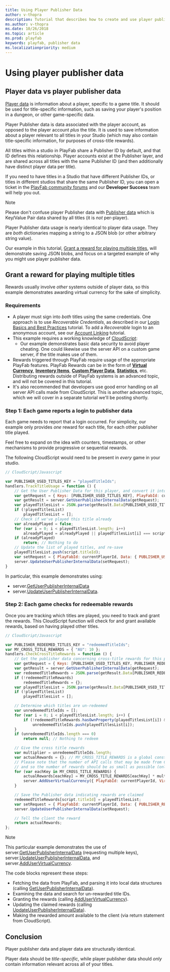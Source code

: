 ```yaml
---
title: Using Player Publisher Data
author: v-thopra
description: Tutorial that describes how to create and use player publisher data.
ms.author: v-thopra
ms.date: 10/26/2018
ms.topic: article
ms.prod: playfab
keywords: playfab, publisher data
ms.localizationpriority: medium
---
```


# Using player publisher data

## Player data vs player publisher data

[Player data](quickstart.md) is information about a player, specific to a game title. It should be used for title-specific information, such as saving your player's position in a dungeon, or other game-specific data.

Player Publisher data is data associated with the player account, as opposed to the player account *plus* the title. It is used to save information about a player relevant to all titles in your Studio (which may also contain title-specific information, for purposes of cross-title rewards).

All titles within a studio in PlayFab share a Publisher ID by default, and that ID defines this relationship. Player accounts exist at the Publisher layer, and are shared across all titles with the same Publisher ID (and then additionally have distinct player data per title).

If you need to have titles in a Studio that have different Publisher IDs, or titles in different studios that share the same Publisher ID, you can open a ticket in the [PlayFab community forums](https://community.playfab.com/) and our **Developer Success** team will help you out.

> [!NOTE]
> Please don't confuse player Publisher data with [Publisher data](../../config/titledata/using-publisher-data.md) which is Key/Value Pair data shared by all titles (it is *not* per-player).

Player Publisher data usage is nearly identical to player data usage. They are *both* dictionaries mapping a string to a JSON blob (or other arbitrary string value).

Our example in this tutorial, [Grant a reward for playing multiple titles](#grant-a-reward-for-playing-multiple-titles), will demonstrate saving JSON blobs, and focus on a targeted example of why you might use player publisher data.

## Grant a reward for playing multiple titles

Rewards usually involve *other* systems outside of player data, so this example demonstrates awarding virtual currency for the sake of simplicity.

### Requirements

- A player must sign into *both* titles using the same credentials. One approach is to use *Recoverable Credentials*, as described in our [Login Basics and Best Practices](../../authentication/login/login-basics-best-practices.md) tutorial. To add a *Recoverable* login to an anonymous account, see our [Account Linking](../../authentication/login/quickstart.md) tutorial.
- This example requires a working knowledge of [CloudScript](../../automation/cloudscript/writing-custom-cloudscript.md):
  - Our example demonstrates basic data security to avoid player cheating. One could likewise use the server API on a custom game server, if the title makes use of them.
- Rewards triggered through PlayFab require usage of the appropriate PlayFab features. PlayFab Rewards can be in the form of [**Virtual Currency**](../../commerce/economy/currencies.md), [**Inventory Items**](player-inventory.md), [**Custom Player Data**](quickstart.md), [**Statistics**](using-player-statistics.md), etc. Distributing rewards outside of PlayFab systems is an advanced topic, and will not be covered in this tutorial.
- It's also recommended that developers use good error handling on all server API calls made from CloudScript. This is another advanced topic, which we will cover in a separate tutorial we'll be posting shortly.

### Step 1: Each game reports a login to publisher data

Each game needs to report that a login occurred. For simplicity, our example only provides *one* reward for each title, for each other publisher title played.

Feel free to expand on the idea with counters, timestamps, or other mechanisms to provide progressive or sequential rewards.

The following CloudScript would need to be present in *every* game in your studio.

```javascript
// CloudScript/Javascript

var PUBLISHER_USED_TITLES_KEY = "playedTitleIds";
handlers.TrackTitleUsage = function () {
    // Get the User Publisher Data for this player, and convert it into our expected format
    var getRequest = { Keys: [PUBLISHER_USED_TITLES_KEY], PlayFabId: currentPlayerId };
    var getResult = server.GetUserPublisherInternalData(getRequest);
    var playedTitlesList = JSON.parse(getResult.Data[PUBLISHER_USED_TITLES_KEY].Value); // format is arbitrary, but this example assumes Array<string>
    if (!playedTitlesList)
        playedTitlesList = [];
    // Check if we've played this title already
    var alreadyPlayed = false;
    for (var i = 0; i < playedTitlesList.length; i++)
        alreadyPlayed = alreadyPlayed || playedTitlesList[i] === script.titleId;
    if (alreadyPlayed)
        return; // Nothing to do
    // Update the list of played titles, and re-save
    playedTitlesList.push(script.titleId);
    var setRequest = { PlayFabId: currentPlayerId, Data: { PUBLISHER_USED_TITLES_KEY: JSON.stringify(playedTitlesList) } };
    server.UpdateUserPublisherInternalData(setRequest);
}
```

In particular, this example demonstrates using:

- server.[GetUserPublisherInternalData](xref:titleid.playfabapi.com.server.playerdatamanagement.getuserpublisherinternaldata)
- server.[UpdateUserPublisherInternalData](xref:titleid.playfabapi.com.server.playerdatamanagement.updateuserpublisherinternaldata).

### Step 2: Each game checks for redeemable rewards

Once you are tracking which titles are played, you need to track and grant the rewards. This CloudScript function will check for and grant available rewards, based on having played other titles.

```javascript
// CloudScript/Javascript

var PUBLISHER_REDEEMED_TITLES_KEY = "redeemedTitleIds";
var MY_CROSS_TITLE_REWARDS = { "AU": 10 };
handlers.CheckCrossTitleRewards = function () {
    // Get the publisher data concerning cross-title rewards for this player
    var getRequest = { Keys: [PUBLISHER_USED_TITLES_KEY, PUBLISHER_REDEEMED_TITLES_KEY], PlayFabId: currentPlayerId };
    var getResult = server.GetUserPublisherInternalData(getRequest);
    var redeemedTitleRewards = JSON.parse(getResult.Data[PUBLISHER_REDEEMED_TITLES_KEY].Value); // format is arbitrary, but this example assumes { [key: string]: Array<string> }
    if (!redeemedTitleRewards)
        redeemedTitleRewards = {};
    var playedTitlesList = JSON.parse(getResult.Data[PUBLISHER_USED_TITLES_KEY].Value); // format is arbitrary, but this example assumes Array<string>
    if (!playedTitlesList)
        playedTitlesList = [];

    // Determine which titles are un-redeemed
    var unredeemedTitleIds = [];
    for (var i = 0; i < playedTitlesList.length; i++) {
        if (!redeemedTitleRewards.hasOwnProperty(playedTitlesList[i]) && playedTitlesList[i] !== script.titleId)
            unredeemedTitleIds.push(playedTitlesList[i]);
    }
    if (unredeemedTitleIds.length === 0)
        return null; // Nothing to redeem

    // Give the cross title rewards
    var multiplier = unredeemedTitleIds.length;
    var actualRewards = {}; // MY_CROSS_TITLE_REWARDS is a global constant, so don't modify it or you'll mess up future calls
    // Please note that the number of API calls that may be made from CloudScript, as well as the total available processing time is limited,
    // and so the number of rewards should be as small as possible (only one VC, in this case)
    for (var eachKey in MY_CROSS_TITLE_REWARDS) {
        actualRewards[eachKey] = MY_CROSS_TITLE_REWARDS[eachKey] * multiplier;
        server.AddUserVirtualCurrency({ PlayFabId: currentPlayerId, VirtualCurrency: eachKey, Amount: MY_CROSS_TITLE_REWARDS[eachKey] }); // Can only add 1 VC at a time
    }

    // Save the Publisher data indicating rewards are claimed
    redeemedTitleRewards[script.titleId] = playedTitlesList;
    var setRequest = { PlayFabId: currentPlayerId, Data: { PUBLISHER_REDEEMED_TITLES_KEY: JSON.stringify(redeemedTitleRewards) } };
    server.UpdateUserPublisherInternalData(setRequest);

    // Tell the client the reward
    return actualRewards;
};
```

> [!NOTE]
> This particular example demonstrates the use of server.[GetUserPublisherInternalData](xref:titleid.playfabapi.com.server.playerdatamanagement.getuserpublisherinternaldata) (requesting multiple keys), server.[UpdateUserPublisherInternalData](xref:titleid.playfabapi.com.server.playerdatamanagement.updateuserpublisherinternaldata), and server.[AddUserVirtualCurrency](xref:titleid.playfabapi.com.server.playeritemmanagement.adduservirtualcurrency).

The code blocks represent these steps:

- Fetching the data from PlayFab, and parsing it into local data structures (calling [GetUserPublisherInternalData](xref:titleid.playfabapi.com.server.playerdatamanagement.getuserpublisherinternaldata)).
- Examining the data and search for un-rewarded title IDs.
- Granting the rewards (calling [AddUserVirtualCurrency](xref:titleid.playfabapi.com.server.playeritemmanagement.adduservirtualcurrency)).
- Updating the claimed rewards (calling [UpdateUserPublisherInternalData](xref:titleid.playfabapi.com.server.playerdatamanagement.updateuserpublisherinternaldata)).
- Making the rewarded amount available to the client (via return statement from CloudScript).

## Conclusion

Player publisher data and player data are structurally identical.

Player data should be *title-specific*, while player publisher data should *only* contain information relevant across all of your titles.
